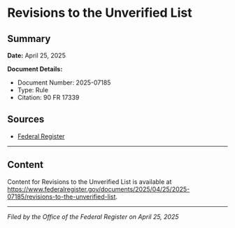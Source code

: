 # Revisions to the Unverified List

## Summary

**Date:** April 25, 2025

**Document Details:**
- Document Number: 2025-07185
- Type: Rule
- Citation: 90 FR 17339

## Sources
- [Federal Register](https://www.federalregister.gov/documents/2025/04/25/2025-07185/revisions-to-the-unverified-list)

---

## Content

Content for Revisions to the Unverified List is available at https://www.federalregister.gov/documents/2025/04/25/2025-07185/revisions-to-the-unverified-list.

---

*Filed by the Office of the Federal Register on April 25, 2025*
